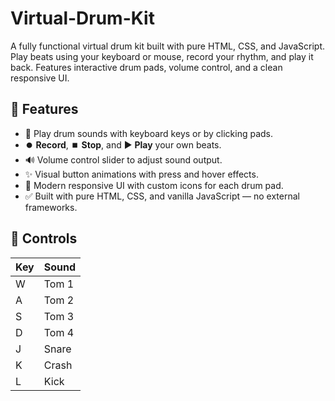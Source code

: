 # Virtual-Drum-Kit
A fully functional virtual drum kit built with pure HTML, CSS, and JavaScript. Play beats using your keyboard or mouse, record your rhythm, and play it back. Features interactive drum pads, volume control, and a clean responsive UI.
## 🚀 Features
- 🎹 Play drum sounds with keyboard keys or by clicking pads.
- ⏺️ **Record**, ⏹️ **Stop**, and ▶️ **Play** your own beats.
- 🔊 Volume control slider to adjust sound output.
- ✨ Visual button animations with press and hover effects.
- 🎨 Modern responsive UI with custom icons for each drum pad.
- ✅ Built with pure HTML, CSS, and vanilla JavaScript — no external frameworks.

## 🎯 Controls
| Key | Sound  | 
|-----|--------|
| W   | Tom 1  |
| A   | Tom 2  |
| S   | Tom 3  |
| D   | Tom 4  |
| J   | Snare  |
| K   | Crash  |
| L   | Kick   |
